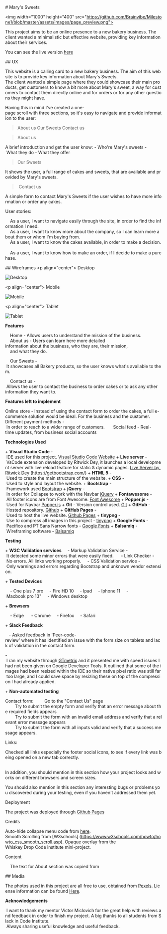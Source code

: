 # Mary's Sweets

<img width="1000" height="400" src="https://github.com/Brainvibe/Milestone1/blob/master/assets/images/page_preview.png">

This project aims to be an online presence to a new bakery business. The client wanted a minimalistic but effective website, providing key information about their services.

You can see the live version [here](https://brainvibe.github.io/Milestone1/)

## UX


This website is a calling card to a new bakery business. The aim of this website is to provide key information about Mary's Sweets.
The client wanted a simple page where they could showcase their main products, get customers to know a bit more about Mary's sweet, a way for customers to contact them directly online and for orders or for any other questions they might have. 

Having this in mind I've created a one-page scroll with three sections, so it's easy to navigate and provide information to the user: 

>About us
>Our Sweets
>Contact us

>About us 

A brief introduction and get the user know:
- Who're Mary's sweets
- What they do
- What they offer 

>Our Sweets

It shows the user, a full range of cakes and sweets, that are available and provided by Mary's sweets. 

> Contact us

A simple form to contact Mary's Sweets if the user wishes to have more information or order any cakes. 




User stories:

    As a user, I want to navigate easily through the site, in order to find the information I need. 
    As a user, I want to know more about the company, so I can learn more about them or whom I'm buying from. 
    As a user, I want to know the cakes available, in order to make a decision. 
    As a user, I want to know how to make an order, if I decide to make a purchase. 


## Wireframes
<p align="center">
Desktop
</p>

![Desktop](https://github.com/Brainvibe/Milestone1/blob/master/wireframes/Desktop.png)

<p align="center">
Mobile
</p>


![Mobile](https://github.com/Brainvibe/Milestone1/blob/master/wireframes/Mobile.png)

<p align="center">
Tablet
</p>


![Tablet](https://github.com/Brainvibe/Milestone1/blob/master/wireframes/Tablet.png)


**Features**


    Home - Allows users to understand the mission of the business.
    
    About us - Users can learn here more detailed information about the business, who they are, their mission, 
    and what they do. 

    Our Sweets - It showcases all Bakery products, so the user knows what's available to them. 

    Contact us - Allows the user to contact the business to order cakes or to ask any other information they want to. 




**Features left to implement**

Online store - Instead of using the contact form to order the cakes, a full e-commerce solution would be ideal. For the business and the customer. 
    
Different payment methods - In order to reach to a wider range of customers. 
    
Social feed - Real-time updates, from business social accounts 
    
    


**Technologies Used**

+ **Visual Studio Code** - IDE used for this project. [Visual Studio Code Website](https://code.visualstudio.com/)
+ **Live server** - VsCode extension developed by Ritwick Dey, it launches a local development server with live reload feature for static & dynamic pages. [Live Server by Ritwick Dey](https://marketplace.visualstudio.com/items?itemName=ritwickdey.LiveServer)
(https://getbootstrap.com/)
+ **HTML 5** - Used to create the main structure of the website.
+ **CSS** - Used to style and layout the website.
+ **Bootstrap** - Framework used [Bootstrap](https://getbootstrap.com/)
+ **jQuery** - In order for Collapse to work with the Navbar [jQuery](https://jquery.com/)
+ **Fontawesome** - All footer icons are from Font Awesome. [Font Awesome](https://fontawesome.com/)
+ **Popper.js** - Used for Navbar [Popper.js](https://popper.js.org/)
+ **Git** - Version control used. [Git](https://git-scm.com/)
+ **GitHub** - Hosted repository. [Github](https://github.com/)
+ **GitHub Pages** - Used to host the live website. [Github Pages](https://pages.github.com/)
+ **tinypng** - Use to compress all images in this project - [tinypng](https://tinypng.com/)
+ **Google Fonts** - Pacifico and PT Sans Narrow fonts - [Google Fonts](https://fonts.google.com/)
+ **Balsamiq** - Wireframing software - [Balsamiq](https://balsamiq.com/) 

**Testing**

+ **W3C Validation services**
    - Markup Validation Service - It detected some minor errors that were easily fixed. 
    - Link Checker - No errors. All links working properly.
    - CSS Validation service - Only warnings and errors regarding Bootstrap and unknown vendor extension. 

+ **Tested Devices** 

    - One plus 7 pro
    - Fire HD 10
    - Ipad
    - Iphone 11
    - Macbook pro 13"
    - Windows desktop

+ **Browsers** 

    - Edge 
    - Chrome
    - Firefox
    - Safari

+ **Slack Feedback**

   - Asked feedback in 'Peer-code-review' where it has identified an issue with the form size on tablets and lack of validation in the contact form. 



- I ran my website through [GTmetrix](https://gtmetrix.com) and it presented me with speed issues I had not been given on Google Developer Tools. It outlined that some of the images had been resized within the IDE so their native pixel ratio was still far too large, and I could save space by resizing these on top of the compression I had already applied. 
   

+ **Non-automated testing**


Contact form:
        Go to the "Contact Us" page
        Try to submit the empty form and verify that an error message about the required fields appears
        Try to submit the form with an invalid email address and verify that a relevant error message appears
        Try to submit the form with all inputs valid and verify that a success message appears.

Links: 

Checked all links especially the footer social icons, to see if every link was being opened on a new tab correctly. 


   
In addition, you should mention in this section how your project looks and works on different browsers and screen sizes.

You should also mention in this section any interesting bugs or problems you discovered during your testing, even if you haven't addressed them yet.


Deployment

The project was deployed through [Github Pages](https://brainvibe.github.io/Milestone1/)


Credits

Auto-hide collapse menu code from [here](https://stackoverflow.com/questions/42401606/how-to-hide-collapsible-bootstrap-4-navbar-on-click).
Smooth Scrolling from [W3schools] (https://www.w3schools.com/howto/howto_css_smooth_scroll.asp).
Opaque overlay from the Whiskey Drop Code institute mini-project.

Content

    The text for About section was copied from 

## Media

The photos used in this project are all free to use, obtained from [Pexels](https://www.pexels.com/). License information can be found [Here](https://www.pexels.com/photo-license/). 

**Acknowledgements**

 I want to thank my mentor Victor Miclovich for the great help with reviews and feedback in order to finish my project. A big thanks to all students from Slack in Code Institute.
 Always sharing useful knowledge and useful feedback.
